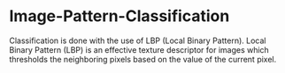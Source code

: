 # Image-Pattern-Classification
Classification is done with the use of LBP (Local Binary Pattern).
Local Binary Pattern (LBP) is an effective texture descriptor for images which thresholds the neighboring pixels based on the value of the current pixel.
